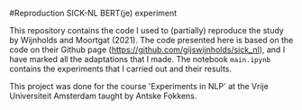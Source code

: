 #Reproduction SICK-NL BERT(je) experiment

This repository contains the code I used to (partially) reproduce the study by Wijnholds and Moortgat (2021). The code presented here is based on the code on their Github page (https://github.com/gijswijnholds/sick_nl), and I have marked all the adaptations that I made. The notebook `main.ipynb` contains the experiments that I carried out and their results. 

This project was done for the course 'Experiments in NLP' at the Vrije Universiteit Amsterdam taught by Antske Fokkens. 